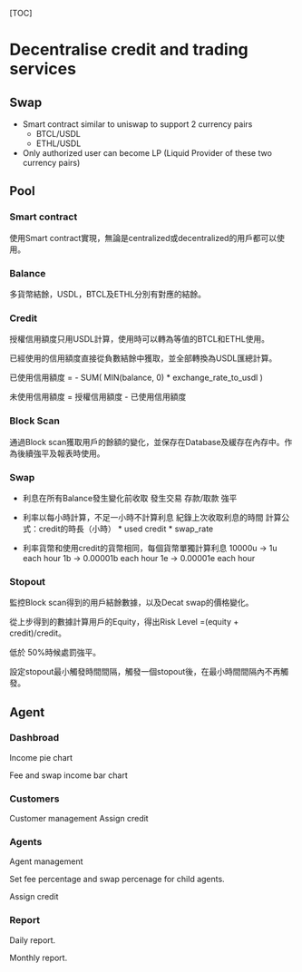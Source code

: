 

[TOC]

# Decentralise credit and trading services





## Swap

- Smart contract similar to uniswap to support 2 currency pairs
  - BTCL/USDL
  - ETHL/USDL
- Only authorized user can become LP (Liquid Provider of these two currency pairs)



## Pool

### Smart contract

使用Smart contract實現，無論是centralized或decentralized的用戶都可以使用。

### Balance

多貨幣結餘，USDL，BTCL及ETHL分別有對應的結餘。

### Credit

授權信用額度只用USDL計算，使用時可以轉為等值的BTCL和ETHL使用。

已經使用的信用額度直接從負數結餘中獲取，並全部轉換為USDL匯總計算。 

已使用信用額度 = - SUM( MIN(balance, 0) * exchange_rate_to_usdl )

未使用信用額度 = 授權信用額度 - 已使用信用額度

### Block Scan

通過Block scan獲取用戶的餘額的變化，並保存在Database及緩存在內存中。作為後續強平及報表時使用。

### Swap

- 利息在所有Balance發生變化前收取
  發生交易
  存款/取款
  強平
- 利率以每小時計算，不足一小時不計算利息
  紀錄上次收取利息的時間
  計算公式：credit的時長（小時） * used credit *  swap_rate

- 利率貨幣和使用credit的貨幣相同，每個貨幣單獨計算利息
  10000u -> 1u each hour
  1b -> 0.00001b each hour
  1e -> 0.00001e each hour

### Stopout

監控Block scan得到的用戶結餘數據，以及Decat swap的價格變化。

從上步得到的數據計算用戶的Equity，得出Risk Level =(equity + credit)/credit。

低於 50%時候處罰強平。

設定stopout最小觸發時間間隔，觸發一個stopout後，在最小時間間隔內不再觸發。



## Agent

### Dashbroad

Income pie chart

Fee and swap income bar chart

### Customers

Customer management
Assign credit

### Agents

Agent management

Set fee percentage and swap percenage for child agents.

Assign credit

### Report

Daily report.

Monthly report.









